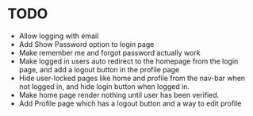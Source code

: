 # TODO
- Allow logging with email
- Add Show Password option to login page
- Make remember me and forgot password actually work
- Make logged in users auto redirect to the homepage from the login page, and add a logout button in the profile page
- Hide user-locked pages like home and profile from the nav-bar when not logged in, and hide login button when logged in.
- Make home page render nothing until user has been verified.
- Add Profile page which has a logout button and a way to edit profile